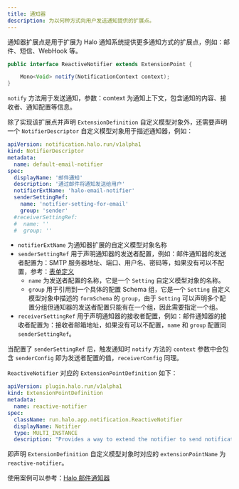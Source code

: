 ```yaml
---
title: 通知器
description: 为以何种方式向用户发送通知提供的扩展点。
---
```


通知器扩展点是用于扩展为 Halo 通知系统提供更多通知方式的扩展点，例如：邮件、短信、WebHook 等。

```java
public interface ReactiveNotifier extends ExtensionPoint {

    Mono<Void> notify(NotificationContext context);
}
```

`notify` 方法用于发送通知，参数：context 为通知上下文，包含通知的内容、接收者、通知配置等信息。

除了实现该扩展点并声明 `ExtensionDefinition` 自定义模型对象外，还需要声明一个 `NotifierDescriptor` 自定义模型对象用于描述通知器，例如：

```yaml
apiVersion: notification.halo.run/v1alpha1
kind: NotifierDescriptor
metadata:
  name: default-email-notifier
spec:
  displayName: '邮件通知'
  description: '通过邮件将通知发送给用户'
  notifierExtName: 'halo-email-notifier'
  senderSettingRef:
    name: 'notifier-setting-for-email'
    group: 'sender'
  #receiverSettingRef:
  #  name: ''
  #  group: ''
```

- `notifierExtName` 为通知器扩展的自定义模型对象名称
- `senderSettingRef` 用于声明通知器的发送者配置，例如：邮件通知器的发送者配置为：SMTP 服务器地址、端口、用户名、密码等，如果没有可以不配置，参考：[表单定义](../../../form-schema.md)
  - `name` 为发送者配置的名称，它是一个 `Setting` 自定义模型对象的名称。
  - `group` 用于引用到一个具体的配置 Schema 组，它是一个 `Setting` 自定义模型对象中描述的 `formSchema` 的 `group`，由于 `Setting` 可以声明多个配置分组但通知器的发送者配置只能有在一个组，因此需要指定一个组。
- `receiverSettingRef` 用于声明通知器的接收者配置，例如：邮件通知器的接收者配置为：接收者邮箱地址，如果没有可以不配置，`name` 和 `group` 配置同 `senderSettingRef`。

当配置了 `senderSettingRef` 后，触发通知时 `notify` 方法的 `context` 参数中会包含 `senderConfig` 即为发送者配置的值，`receiverConfig` 同理。

`ReactiveNotifier` 对应的 `ExtensionPointDefinition` 如下：

```yaml
apiVersion: plugin.halo.run/v1alpha1
kind: ExtensionPointDefinition
metadata:
  name: reactive-notifier
spec:
  className: run.halo.app.notification.ReactiveNotifier
  displayName: Notifier
  type: MULTI_INSTANCE
  description: "Provides a way to extend the notifier to send notifications to users."
```

即声明 `ExtensionDefinition` 自定义模型对象时对应的 `extensionPointName` 为 `reactive-notifier`。

使用案例可以参考：[Halo 邮件通知器](https://github.com/halo-dev/halo/blob/main/application/src/main/java/run/halo/app/notification/EmailNotifier.java)
